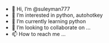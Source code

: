 - 👋 Hi, I’m @suleyman777
- 👀 I’m interested in python, autohotkey
- 🌱 I’m currently learning python
- 💞️ I’m looking to collaborate on ...
- 📫 How to reach me ...

<!---
suleyman777/suleyman777 is a ✨ special ✨ repository because its `README.md` (this file) appears on your GitHub profile.
You can click the Preview link to take a look at your changes.
--->
